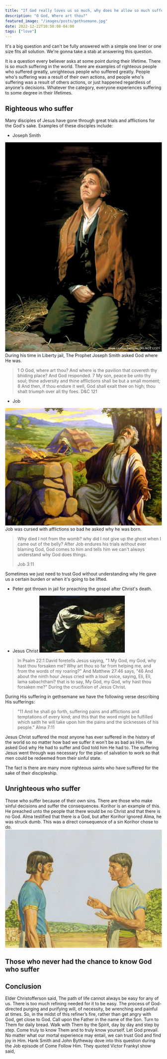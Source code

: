 ```yaml
---
title: "If God really loves us so much, why does he allow so much suffering?"
description: "O God, Where art thou?"
featured_image: "/images/posts/gethsemane.jpg"
date: 2022-12-22T10:58:08-04:00
tags: ["love"]
---
```



It's a big question and can't be fully answered with a simple one liner or one size fits all solution. 
We're gonna take a stab at answering this question. 

It is a question every believer asks at some point during their lifetime. 
There is so much suffering in the world. 
There are examples of righteous people who suffered greatly, unrighteous people who suffered greatly. 
People who's suffering was a result of their own actions, and people who's suffering was a result of others actions, 
or just happened regardless of anyone's decisions.
Whatever the category, everyone experiences suffering to some degree in their lifetimes. 

## Righteous who suffer

Many disciples of Jesus have gone through great trials and afflictions for the God's sake. 
Examples of these disciples include: 

- Joseph Smith

![Joseph Smith](/content/images/posts/liberty.jpeg)
During his time in Liberty jail, The Prophet Joseph Smith asked God where He was. 
> 1 O God, where art thou? And where is the pavilion that covereth thy bhiding place?
> And God responded.
> 7 My son, peace be unto thy soul; thine adversity and thine afflictions shall be but a small moment;
> 8 And then, if thou endure it well, God shall exalt thee on high; thou shalt triumph over all thy foes.
> D&C 121

- Job

![job](/content/images/posts/job.jpg)
Job was cursed with afflictions so bad he asked why he was born.

> Why died I not from the womb? why did I not give up the ghost when I came out of the belly?
After Job endures his trials without ever blaming God, 
God comes to him and tells him we can't always understand why God does things.
>
> Job 3:11

Sometimes we just need to trust God without understanding why He gave us a certain burden or when it's going to be lifted.

- Peter got thrown in jail for preaching the gospel after Christ's death.

- Jesus Christ
![Jesus](content/images/posts/gethsemane.jpg)
> In Psalm 22:1 David foretells Jesus saying, 
> "1 My God, my God, why hast thou forsaken me? Why art thou so far from helping me, and from the words of my roaring?"
> And Matthew 27:46 says, "46 And about the ninth hour Jesus cried with a loud voice, saying, Eli, Eli, lama sabachthani?
> that is to say, My God, my God, why hast thou forsaken me?" During the crucifixion of Jesus Christ. 

During His suffering in gethsemane we have the following verse 
describing His sufferings:
> "11 And he shall go forth, suffering pains and afflictions and temptations of every kind; 
> and this that the word might be fulfilled which saith he will take upon him the pains and the sicknesses of his people."
> Alma 7:11

Jesus Christ suffered the most anyone has ever suffered in the history of the world 
so no matter how bad we suffer it won't be as bad as Him. He asked God why He had to suffer and God told him He had to. 
The suffering Jesus went through was necessary for the plan of salvation to work so that men could be redeemed from their sinful state.

The fact is there are many more righteous saints who have suffered for the sake of their discipleship. 


## Unrighteous who suffer

Those who suffer because of their own sins. There are those who make sinful decisions and suffer the consequences. 
Korihor is an example of this. He preached unto the people that there would be no Christ and that there is no God. 
Alma testified that there is a God, but after Korihor ignored Alma, he was struck dumb. 
This was a direct consequence of a sin Korihor chose to do. 
![alma](/content/images/posts/alma.jpeg)


## Those who never had the chance to know God who suffer

## Conclusion

Elder Christofferson said, 
The path of life cannot always be easy for any of us. There is too much refining needed for it to be easy. The process of God-directed purging and purifying will, of necessity, be wrenching and painful at times. 
So, in the midst of this refiner’s fire, rather than get angry with God, get close to God. Call upon the Father in the name of the Son. Turn to Them for daily bread. Walk with Them by the Spirit, day by day and step by step. Come truly to know Them and to truly know yourself. Let God prevail. 
No matter what our mortal experience may entail, we can trust God and find joy in Him.
Hank Smith and John Bytheway dove into this question during the Job episode of Come Follow Him. They quoted Victor Frankyl show said, 
